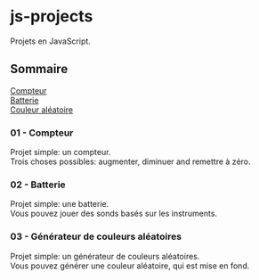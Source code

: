 # js-projects

Projets en JavaScript.

## Sommaire

[Compteur](https://github.com/Clemix37/js-projects/languages#01-counter)  
[Batterie](https://github.com/Clemix37/js-projects/languages#02-drum-kit)  
[Couleur aléatoire](https://github.com/Clemix37/js-projects/languages#03-random-color)  

### 01 - Compteur

Projet simple: un compteur.  
Trois choses possibles: augmenter, diminuer and remettre à zéro.  

### 02 - Batterie

Projet simple: une batterie.  
Vous pouvez jouer des sonds basés sur les instruments.  

### 03 - Générateur de couleurs aléatoires

Projet simple: un générateur de couleurs aléatoires.  
Vous pouvez générer une couleur aléatoire, qui est mise en fond.  